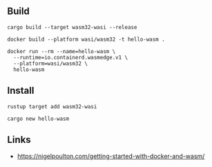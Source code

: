 ## Build

```
cargo build --target wasm32-wasi --release
```

```
docker build --platform wasi/wasm32 -t hello-wasm .
```

```
docker run --rm --name=hello-wasm \
  --runtime=io.containerd.wasmedge.v1 \
  --platform=wasi/wasm32 \
  hello-wasm
```

## Install

```
rustup target add wasm32-wasi
```

```
cargo new hello-wasm
```

## Links

- https://nigelpoulton.com/getting-started-with-docker-and-wasm/
